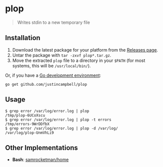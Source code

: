 # plop

> Writes stdin to a new temporary file

## Installation

1. Download the latest package for your platform from the [Releases page](https://github.com/justincampbell/plop/releases/latest).
2. Untar the package with `tar -zxvf plop*.tar.gz`.
3. Move the extracted `plop` file to a directory in your `$PATH` (for most systems, this will be `/usr/local/bin/`).

Or, if you have a [Go development environment](https://golang.org/doc/install):

```
go get github.com/justincampbell/plop
```

## Usage

```
$ grep error /var/log/error.log | plop
/tmp/plop-6UCoXscu
$ grep error /var/log/error.log | plop -t errors
/tmp/errors-9WrDDfbX
$ grep error /var/log/error.log | plop -d /var/log/
/var/log/plop-UnmVhLi9
```

## Other Implementations

* **Bash**: [samrocketman/home](https://github.com/samrocketman/home/blob/master/bin/plop)
